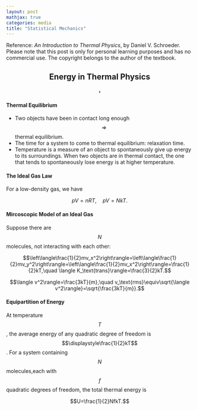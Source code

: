 ```yaml
---
layout: post
mathjax: true
categories: media
title: "Statistical Mechanics"
---
```


Reference: *An Introduction to Thermal Physics*, by Daniel V. Schroeder. Please note that this post is only for personal learning purposes and has no commercial use. The copyright belongs to the author of the textbook.

## <center>Energy in Thermal Physics</center>
$$\mathscr{r}$$
#### Thermal Equilibrium
* Two objects have been in contact long enough $$\Rightarrow$$ thermal equilibrium.
* The time for a system to come to thermal equilibrium: relaxation time.
* Temperature is a measure of an object to spontaneously give up energy to its surroundings. When two objects are in thermal contact, the one that tends to spontaneously lose energy is at higher temperature.

#### The Ideal Gas Law
For a low-density gas, we have

$$pV=nRT,\quad pV=NkT.$$

#### Mircoscopic Model of an Ideal Gas
Suppose there are $$N$$ molecules, not interacting with each other:

$$\left\langle\frac{1}{2}mv_x^2\right\rangle=\left\langle\frac{1}{2}mv_y^2\right\rangle=\left\langle\frac{1}{2}mv_x^2\right\rangle=\frac{1}{2}kT,\quad \langle K_\text{trans}\rangle=\frac{3}{2}kT.$$

$$\langle v^2\rangle=\frac{3kT}{m},\quad v_\text{rms}\equiv\sqrt{\langle v^2\rangle}=\sqrt{\frac{3kT}{m}}.$$

#### Equipartition of Energy
At temperature $$T$$, the average energy of any quadratic degree of freedom is $$\displaystyle\frac{1}{2}kT$$. For a system containing $$N$$ molecules,each with $$f$$ quadratic degrees of freedom, the total thermal energy is

$$U=\frac{1}{2}NfkT.$$
